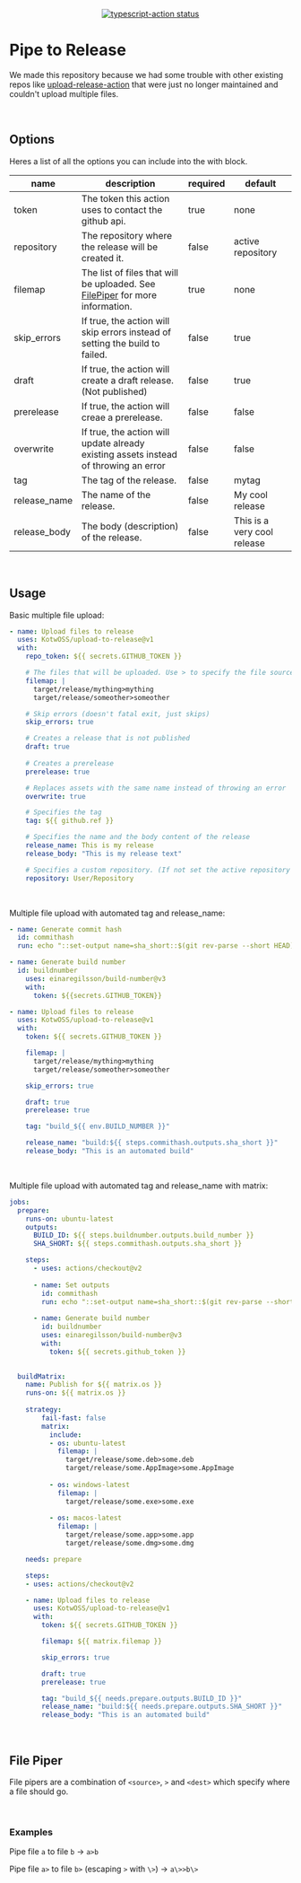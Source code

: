 <p align="center">
  <a href="https://github.com/actions/typescript-action/actions"><img alt="typescript-action status" src="https://github.com/actions/typescript-action/workflows/build-test/badge.svg"></a>
</p>

# Pipe to Release

We made this repository because we had some trouble with other existing repos like [upload-release-action](https://github.com/svenstaro/upload-release-action/blob/master/src/main.ts) that were just no longer maintained and couldn't upload multiple files.

<br>


## Options
Heres a list of all the options you can include into the with block.

| name         | description                                                                                 | required | default                     |
| ------------ | ------------------------------------------------------------------------------------------- | -------- | --------------------------- |
| token        | The token this action uses to contact the github api.                                       | true     | none                        |
| repository   | The repository where the release will be created it.                                        | false    | active repository           |
| filemap      | The list of files that will be uploaded. See <a href="#file-piper">FilePiper</a> for more information. | true     | none                        |
| skip_errors  | If true, the action will skip errors instead of setting the build to failed.                | false    | true                        |
| draft        | If true, the action will create a draft release. (Not published)                            | false    | true                        |
| prerelease   | If true, the action will creae a prerelease.                                                | false    | false                       |
| overwrite    | If true, the action will update already existing assets instead of throwing an error        | false    | false                       |
| tag          | The tag of the release.                                                                     | false    | mytag                       |
| release_name | The name of the release.                                                                    | false    | My cool release             |
| release_body | The body (description) of the release.                                                      | false    | This is a very cool release |

<br>

## Usage
Basic multiple file upload:
```yaml
- name: Upload files to release
  uses: KotwOSS/upload-to-release@v1
  with:
    repo_token: ${{ secrets.GITHUB_TOKEN }}

    # The files that will be uploaded. Use > to specify the file source and the asset name
    filemap: |
      target/release/mything>mything
      target/release/someother>someother

    # Skip errors (doesn't fatal exit, just skips)
    skip_errors: true

    # Creates a release that is not published
    draft: true
    
    # Creates a prerelease
    prerelease: true

    # Replaces assets with the same name instead of throwing an error
    overwrite: true

    # Specifies the tag
    tag: ${{ github.ref }}

    # Specifies the name and the body content of the release
    release_name: This is my release
    release_body: "This is my release text"

    # Specifies a custom repository. (If not set the active repository will be used)
    repository: User/Repository
```

<br>

Multiple file upload with automated tag and release_name:
```yaml
- name: Generate commit hash
  id: commithash
  run: echo "::set-output name=sha_short::$(git rev-parse --short HEAD)"

- name: Generate build number
  id: buildnumber
    uses: einaregilsson/build-number@v3 
    with:
      token: ${{secrets.GITHUB_TOKEN}}

- name: Upload files to release
  uses: KotwOSS/upload-to-release@v1
  with:
    token: ${{ secrets.GITHUB_TOKEN }}

    filemap: |
      target/release/mything>mything
      target/release/someother>someother

    skip_errors: true

    draft: true
    prerelease: true

    tag: "build_${{ env.BUILD_NUMBER }}"

    release_name: "build:${{ steps.commithash.outputs.sha_short }}"
    release_body: "This is an automated build"
```

<br>

Multiple file upload with automated tag and release_name with matrix:
```yaml
jobs:
  prepare:
    runs-on: ubuntu-latest
    outputs:
      BUILD_ID: ${{ steps.buildnumber.outputs.build_number }}
      SHA_SHORT: ${{ steps.commithash.outputs.sha_short }}

    steps:
      - uses: actions/checkout@v2
      
      - name: Set outputs
        id: commithash
        run: echo "::set-output name=sha_short::$(git rev-parse --short HEAD)"
      
      - name: Generate build number
        id: buildnumber
        uses: einaregilsson/build-number@v3 
        with:
          token: ${{ secrets.github_token }}
          

  buildMatrix:
    name: Publish for ${{ matrix.os }}
    runs-on: ${{ matrix.os }}
  
    strategy:
        fail-fast: false
        matrix:
          include:
          - os: ubuntu-latest
            filemap: |
              target/release/some.deb>some.deb
              target/release/some.AppImage>some.AppImage
                         
          - os: windows-latest
            filemap: |
              target/release/some.exe>some.exe
            
          - os: macos-latest
            filemap: |
              target/release/some.app>some.app
              target/release/some.dmg>some.dmg

    needs: prepare

    steps:
    - uses: actions/checkout@v2

    - name: Upload files to release
      uses: KotwOSS/upload-to-release@v1
      with:
        token: ${{ secrets.GITHUB_TOKEN }}

        filemap: ${{ matrix.filemap }}

        skip_errors: true

        draft: true
        prerelease: true

        tag: "build_${{ needs.prepare.outputs.BUILD_ID }}"
        release_name: "build:${{ needs.prepare.outputs.SHA_SHORT }}"
        release_body: "This is an automated build"
```


<br>

<a name="file-piper">

## File Piper

</a>

File pipers are a combination of `<source>`, `>` and `<dest>` which specify where a file should go.

<br>

### Examples

Pipe file `a` to file `b` -> `a>b` 

Pipe file `a>` to file `b>` (escaping `>` with `\>`) -> `a\>>b\>`